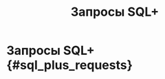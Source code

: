 ﻿---
layout: default
title: Запросы SQL+
nav_order: 1
parent: Справочная информация
has_children: true
---

# Запросы SQL+ {#sql_plus_requests}
